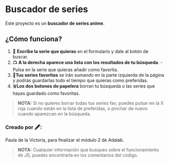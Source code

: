 

# Buscador de series 

Este proyecto es un  **buscador de series anime**.

## ¿Cómo funciona?

1. 🔎 **Escribe la serie que quieras** en el formulario y dale al botón de buscar.
1. 📺 **A la derecha aparece una lista con los resultados de tu búsqueda**.
   -Pulsa en la serie que quieras añadir como favorita.
1. 💖**Tus series favoritas** se irán sumando en la parte izquierda de la página y podrás guardarlas todo el tiempo que quieras como preferidas.
1. 🗑️**Los dos botones de papelera** borran tu búsqueda o las series que hayas guardado como favoritas.
> **NOTA:** Si no quieres borrar todas tus series fav, puedes pulsar en la X roja cuando están en la lista de preferidas, o pinchar de nuevo cuando aparezcan en la búsqueda.


### Creado por 🖋️:
Paula de la Victoria, para finalizar el módulo 2 de Adalab.

> **NOTA:** Cualquier información que busques sobre el funcionamiento de JS, puedes encontrarla en los comentarios del código.
